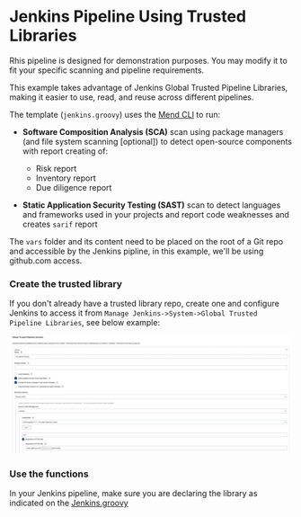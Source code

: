 # Jenkins Pipeline Using Trusted Libraries

Rhis pipeline is designed for demonstration purposes. You may modify it to fit your specific scanning and pipeline requirements. 

This example takes advantage of Jenkins Global Trusted Pipeline Libraries, making it easier to use, read, and reuse across different pipelines.

The template (`jenkins.groovy`) uses the [Mend CLI](https://docs.mend.io/bundle/integrations/page/scan_with_the_mend_cli.html) to run:
* **Software Composition Analysis (SCA)** scan using package managers (and file system scanning [optional]) to detect open-source components with report creating of:
    * Risk report
    * Inventory report
    * Due diligence report

* **Static Application Security Testing (SAST)** scan to detect languages and frameworks used in your projects and report code weaknesses and creates `sarif` report

The `vars` folder and its content need to be placed on the root of a Git repo and accessible by the Jenkins pipline, in this example, we'll be using github.com access.

### Create the trusted library

If you don't already have a trusted library repo, create one and configure Jenkins to access it from `Manage Jenkins->System->Global Trusted Pipeline Libraries`, see below example:

<img src="./resources/trustpipelines.jpg" width="900" />

### Use the functions

In your Jenkins pipeline, make sure you are declaring the library as indicated on the [Jenkins.groovy](./Jenkins.groovy)
